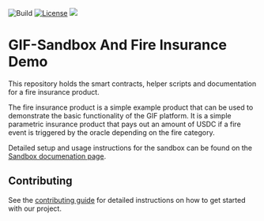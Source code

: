 ![Build](https://github.com/etherisc/gif-sandbox/actions/workflows/build.yml/badge.svg)
[![License](https://img.shields.io/badge/License-Apache_2.0-blue.svg)](https://opensource.org/licenses/Apache-2.0)
[![](https://dcbadge.vercel.app/api/server/cVsgakVG4R?style=flat)](https://discord.gg/Qb6ZjgE8)

# GIF-Sandbox And Fire Insurance Demo

This repository holds the smart contracts, helper scripts and documentation for a fire insurance product.

The fire insurance product is a simple example product that can be used to demonstrate the basic functionality of the GIF platform. 
It is a simple parametric insurance product that pays out an amount of USDC if a fire event is triggered by the oracle depending on the fire category.

Detailed setup and usage instructions for the sandbox can be found on the [Sandbox documenation page](https://docs.etherisc.com/sandbox/). 


## Contributing

See the [contributing guide](./CONTRIBUTING.MD) for detailed instructions on how to get started with our project.

